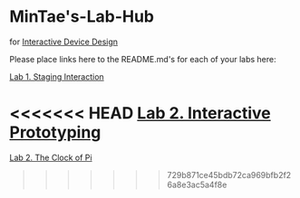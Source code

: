 # MinTae's-Lab-Hub
for [Interactive Device Design](https://github.com/FAR-Lab/Developing-and-Designing-Interactive-Devices/)

Please place links here to the README.md's for each of your labs here:

[Lab 1. Staging Interaction](Lab%201/)

<<<<<<< HEAD
[Lab 2. Interactive Prototyping](Lab%202/)
=======
[Lab 2. The Clock of Pi](Lab%202/)
>>>>>>> 729b871ce45bdb72ca969bfb2f26a8e3ac5a4f8e
